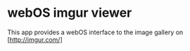 # webOS imgur viewer #

This app provides a webOS interface to the image gallery on [http://imgur.com/]
